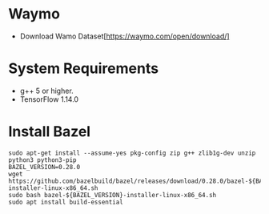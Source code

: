 # Waymo

* Download Wamo Dataset[https://waymo.com/open/download/]

# System Requirements

* g++ 5 or higher.
* TensorFlow 1.14.0

# Install Bazel

```
sudo apt-get install --assume-yes pkg-config zip g++ zlib1g-dev unzip python3 python3-pip
BAZEL_VERSION=0.28.0
wget https://github.com/bazelbuild/bazel/releases/download/0.28.0/bazel-${BAZEL_VERSION}-installer-linux-x86_64.sh
sudo bash bazel-${BAZEL_VERSION}-installer-linux-x86_64.sh
sudo apt install build-essential
```
